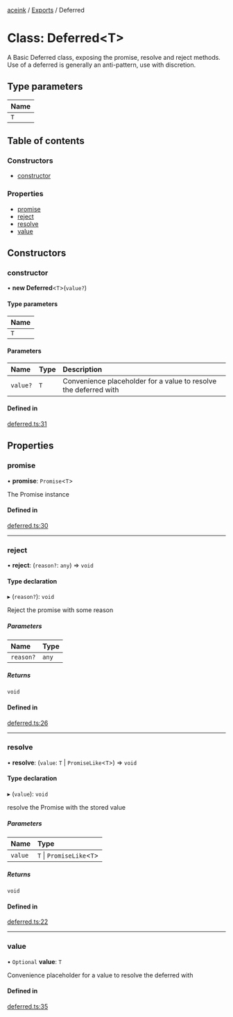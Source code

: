 [aceink](../README.md) / [Exports](../modules.md) / Deferred

# Class: Deferred<T\>

A Basic Deferred class, exposing the promise, resolve and reject methods.
Use of a deferred is generally an anti-pattern, use with discretion.

## Type parameters

| Name |
| :------ |
| `T` |

## Table of contents

### Constructors

- [constructor](Deferred.md#constructor)

### Properties

- [promise](Deferred.md#promise)
- [reject](Deferred.md#reject)
- [resolve](Deferred.md#resolve)
- [value](Deferred.md#value)

## Constructors

### constructor

• **new Deferred**<`T`\>(`value?`)

#### Type parameters

| Name |
| :------ |
| `T` |

#### Parameters

| Name | Type | Description |
| :------ | :------ | :------ |
| `value?` | `T` | Convenience placeholder for a value to resolve the deferred with |

#### Defined in

[deferred.ts:31](https://github.com/calebboyd/async/blob/3efea5a/src/deferred.ts#L31)

## Properties

### promise

• **promise**: `Promise`<`T`\>

The Promise instance

#### Defined in

[deferred.ts:30](https://github.com/calebboyd/async/blob/3efea5a/src/deferred.ts#L30)

___

### reject

• **reject**: (`reason?`: `any`) => `void`

#### Type declaration

▸ (`reason?`): `void`

Reject the promise with some reason

##### Parameters

| Name | Type |
| :------ | :------ |
| `reason?` | `any` |

##### Returns

`void`

#### Defined in

[deferred.ts:26](https://github.com/calebboyd/async/blob/3efea5a/src/deferred.ts#L26)

___

### resolve

• **resolve**: (`value`: `T` \| `PromiseLike`<`T`\>) => `void`

#### Type declaration

▸ (`value`): `void`

resolve the Promise with the stored value

##### Parameters

| Name | Type |
| :------ | :------ |
| `value` | `T` \| `PromiseLike`<`T`\> |

##### Returns

`void`

#### Defined in

[deferred.ts:22](https://github.com/calebboyd/async/blob/3efea5a/src/deferred.ts#L22)

___

### value

• `Optional` **value**: `T`

Convenience placeholder for a value to resolve the deferred with

#### Defined in

[deferred.ts:35](https://github.com/calebboyd/async/blob/3efea5a/src/deferred.ts#L35)
